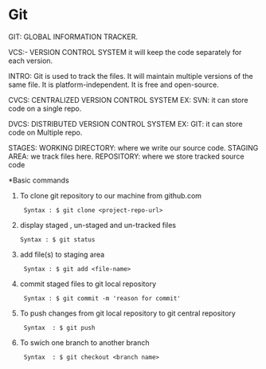 # Git

GIT: GLOBAL INFORMATION TRACKER.

VCS:- VERSION CONTROL SYSTEM
it will keep the code separately for each version.

INTRO:
Git is used to track the files.
It will maintain multiple versions of the same file.
It is platform-independent.
It is free and open-source.

CVCS: CENTRALIZED VERSION CONTROL SYSTEM
EX: SVN: it can store code on a single repo.

DVCS: DISTRIBUTED VERSION CONTROL SYSTEM
EX: GIT: it can store code on Multiple repo.

STAGES:
WORKING DIRECTORY: where we write our source code.
STAGING AREA: we track files here.
REPOSITORY: where we store tracked source code


*Basic commands
1. To clone git repository to our machine from github.com 

        Syntax : $ git clone <project-repo-url>

2.  display staged , un-staged and un-tracked files

        Syntax : $ git status

3. add file(s) to staging area

        Syntax : $ git add <file-name>

4. commit staged files to git local repository

        Syntax : $ git commit -m 'reason for commit'

5. To push changes from git local repository to git central repository

        Syntax  : $ git push
        
6. To swich one branch to another branch

        Syntax  : $ git checkout <branch name>  
